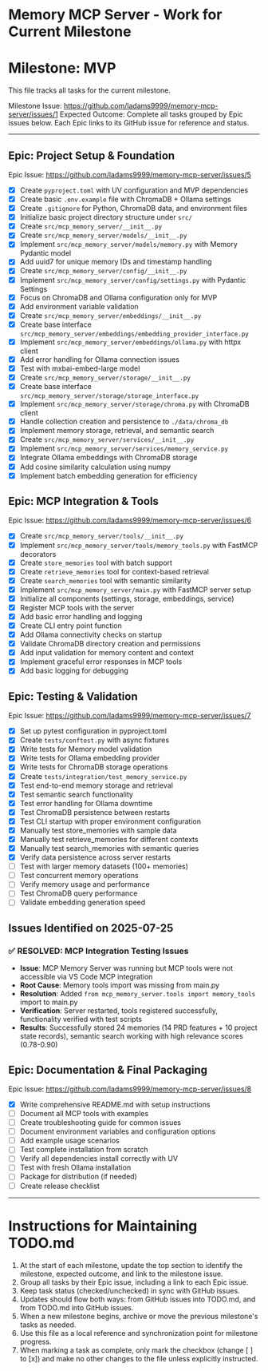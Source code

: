 # Memory MCP Server - Work for Current Milestone

# Milestone: MVP
This file tracks all tasks for the current milestone.

Milestone Issue: https://github.com/ladams9999/memory-mcp-server/issues/1
Expected Outcome: Complete all tasks grouped by Epic issues below. Each Epic links to its GitHub issue for reference and status.

---

## Epic: Project Setup & Foundation
Epic Issue: https://github.com/ladams9999/memory-mcp-server/issues/5

- [x] Create `pyproject.toml` with UV configuration and MVP dependencies
- [x] Create basic `.env.example` file with ChromaDB + Ollama settings
- [x] Create `.gitignore` for Python, ChromaDB data, and environment files
- [x] Initialize basic project directory structure under `src/`
- [x] Create `src/mcp_memory_server/__init__.py`
- [x] Create `src/mcp_memory_server/models/__init__.py`
- [x] Implement `src/mcp_memory_server/models/memory.py` with Memory Pydantic model
- [x] Add uuid7 for unique memory IDs and timestamp handling
- [x] Create `src/mcp_memory_server/config/__init__.py`
- [x] Implement `src/mcp_memory_server/config/settings.py` with Pydantic Settings
- [x] Focus on ChromaDB and Ollama configuration only for MVP
- [x] Add environment variable validation
- [x] Create `src/mcp_memory_server/embeddings/__init__.py`
- [x] Create base interface `src/mcp_memory_server/embeddings/embedding_provider_interface.py`
- [x] Implement `src/mcp_memory_server/embeddings/ollama.py` with httpx client
- [x] Add error handling for Ollama connection issues
- [x] Test with mxbai-embed-large model
- [x] Create `src/mcp_memory_server/storage/__init__.py`
- [x] Create base interface `src/mcp_memory_server/storage/storage_interface.py`
- [x] Implement `src/mcp_memory_server/storage/chroma.py` with ChromaDB client
- [x] Handle collection creation and persistence to `./data/chroma_db`
- [x] Implement memory storage, retrieval, and semantic search
- [x] Create `src/mcp_memory_server/services/__init__.py`
- [x] Implement `src/mcp_memory_server/services/memory_service.py`
- [x] Integrate Ollama embeddings with ChromaDB storage
- [x] Add cosine similarity calculation using numpy
- [x] Implement batch embedding generation for efficiency

## Epic: MCP Integration & Tools
Epic Issue: https://github.com/ladams9999/memory-mcp-server/issues/6

- [x] Create `src/mcp_memory_server/tools/__init__.py`
- [x] Implement `src/mcp_memory_server/tools/memory_tools.py` with FastMCP decorators
- [x] Create `store_memories` tool with batch support
- [x] Create `retrieve_memories` tool for context-based retrieval
 - [x] Create `search_memories` tool with semantic similarity
 - [x] Implement `src/mcp_memory_server/main.py` with FastMCP server setup
 - [x] Initialize all components (settings, storage, embeddings, service)
 - [x] Register MCP tools with the server
 - [x] Add basic error handling and logging
 - [x] Create CLI entry point function
 - [x] Add Ollama connectivity checks on startup
 - [x] Validate ChromaDB directory creation and permissions
- [x] Add input validation for memory content and context
 - [x] Implement graceful error responses in MCP tools
 - [x] Add basic logging for debugging
## Epic: Testing & Validation
Epic Issue: https://github.com/ladams9999/memory-mcp-server/issues/7

- [x] Set up pytest configuration in pyproject.toml
- [x] Create `tests/conftest.py` with async fixtures
- [x] Write tests for Memory model validation
- [x] Write tests for Ollama embedding provider
- [x] Write tests for ChromaDB storage operations
- [x] Create `tests/integration/test_memory_service.py`
- [x] Test end-to-end memory storage and retrieval
- [x] Test semantic search functionality
- [x] Test error handling for Ollama downtime
- [x] Test ChromaDB persistence between restarts
- [x] Test CLI startup with proper environment configuration
- [x] Manually test store_memories with sample data
- [x] Manually test retrieve_memories for different contexts
- [x] Manually test search_memories with semantic queries
- [x] Verify data persistence across server restarts
- [ ] Test with larger memory datasets (100+ memories)
- [ ] Test concurrent memory operations
- [ ] Verify memory usage and performance
- [ ] Test ChromaDB query performance
- [ ] Validate embedding generation speed

## Issues Identified on 2025-07-25

### ✅ RESOLVED: MCP Integration Testing Issues
- **Issue**: MCP Memory Server was running but MCP tools were not accessible via VS Code MCP integration
- **Root Cause**: Memory tools import was missing from main.py 
- **Resolution**: Added `from mcp_memory_server.tools import memory_tools` import to main.py
- **Verification**: Server restarted, tools registered successfully, functionality verified with test scripts
- **Results**: Successfully stored 24 memories (14 PRD features + 10 project state records), semantic search working with high relevance scores (0.78-0.90)

## Epic: Documentation & Final Packaging
Epic Issue: https://github.com/ladams9999/memory-mcp-server/issues/8

- [x] Write comprehensive README.md with setup instructions
- [ ] Document all MCP tools with examples
- [ ] Create troubleshooting guide for common issues
- [ ] Document environment variables and configuration options
- [ ] Add example usage scenarios
- [ ] Test complete installation from scratch
- [ ] Verify all dependencies install correctly with UV
- [ ] Test with fresh Ollama installation
- [ ] Package for distribution (if needed)
- [ ] Create release checklist

---

# Instructions for Maintaining TODO.md

1. At the start of each milestone, update the top section to identify the milestone, expected outcome, and link to the milestone issue.
2. Group all tasks by their Epic issue, including a link to each Epic issue.
3. Keep task status (checked/unchecked) in sync with GitHub issues.
4. Updates should flow both ways: from GitHub issues into TODO.md, and from TODO.md into GitHub issues.
5. When a new milestone begins, archive or move the previous milestone's tasks as needed.
6. Use this file as a local reference and synchronization point for milestone progress.
7. When marking a task as complete, only mark the checkbox (change [ ] to [x]) and make no other changes to the file unless explicitly instructed.

